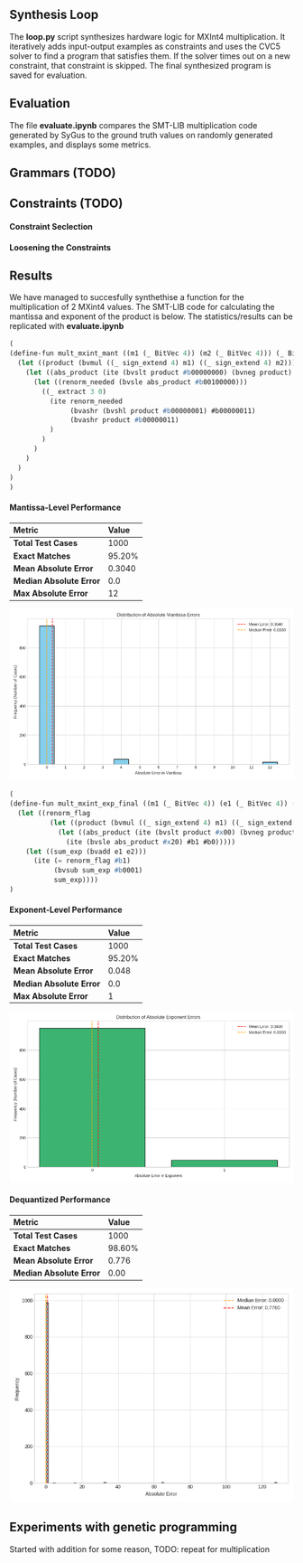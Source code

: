 ## Synthesis Loop

The **loop.py** script synthesizes hardware logic for MXInt4 multiplication. It iteratively adds input-output examples as constraints and uses the CVC5 solver to find a program that satisfies them. If the solver times out on a new constraint, that constraint is skipped. The final synthesized program is saved for evaluation.

## Evaluation

The file **evaluate.ipynb** compares the SMT-LIB multiplication code generated by SyGus to the ground truth values on randomly generated examples, and displays some metrics.

## Grammars (TODO)



## Constraints (TODO)
 
#### Constraint Seclection

#### Loosening the Constraints

## Results

We have managed to succesfully synthethise a function for the multiplication of 2 MXint4 values. The SMT-LIB code for calculating the mantissa and exponent of the product is below. The statistics/results can be replicated with **evaluate.ipynb**


```lisp
(
(define-fun mult_mxint_mant ((m1 (_ BitVec 4)) (m2 (_ BitVec 4))) (_ BitVec 4)
  (let ((product (bvmul ((_ sign_extend 4) m1) ((_ sign_extend 4) m2))))
    (let ((abs_product (ite (bvslt product #b00000000) (bvneg product) product)))
      (let ((renorm_needed (bvsle abs_product #b00100000)))
        ((_ extract 3 0)
          (ite renorm_needed
               (bvashr (bvshl product #b00000001) #b00000011)
               (bvashr product #b00000011)
          )
        )
      )
    )
  )
)
)
```

#### Mantissa-Level Performance


| Metric | Value |
| :--- | :--- |
| **Total Test Cases** | 1000 |
| **Exact Matches** | 95.20% |
| **Mean Absolute Error** | 0.3040 |
| **Median Absolute Error** | 0.0 |
| **Max Absolute Error** | 12 |

![Alt text](mant_mult.png)


```lisp
(
(define-fun mult_mxint_exp_final ((m1 (_ BitVec 4)) (e1 (_ BitVec 4)) (m2 (_ BitVec 4)) (e2 (_ BitVec 4))) (_ BitVec 4)
  (let ((renorm_flag
          (let ((product (bvmul ((_ sign_extend 4) m1) ((_ sign_extend 4) m2))))
            (let ((abs_product (ite (bvslt product #x00) (bvneg product) product)))
              (ite (bvsle abs_product #x20) #b1 #b0)))))
    (let ((sum_exp (bvadd e1 e2)))
      (ite (= renorm_flag #b1)
           (bvsub sum_exp #b0001)
           sum_exp))))
)
```

#### Exponent-Level Performance

| Metric | Value |
| :--- | :--- |
| **Total Test Cases** | 1000 |
| **Exact Matches** | 95.20% |
| **Mean Absolute Error** | 0.048 |
| **Median Absolute Error** | 0.0 |
| **Max Absolute Error** | 1 |

![Alt text](exp_mult.png)

#### Dequantized Performance

| Metric | Value |
| :--- | :--- |
| **Total Test Cases** | 1000 |
| **Exact Matches** | 98.60% |
| **Mean Absolute Error** | 0.776 |
| **Median Absolute Error** | 0.00 |


![Alt text](mult.png)


## Experiments with genetic programming

Started with addition for some reason, TODO: repeat for multiplication

